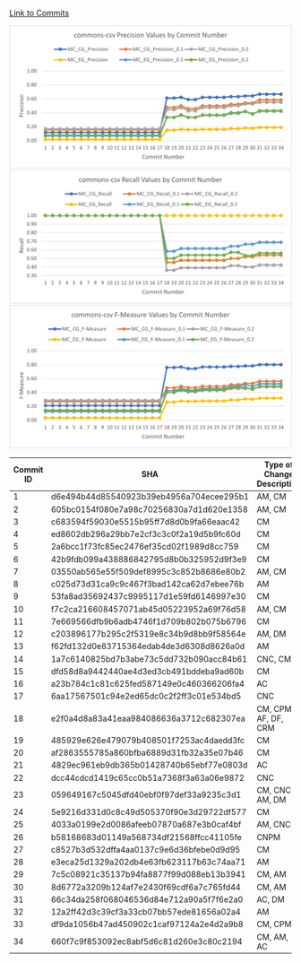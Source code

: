 [Link to Commits](https://github.com/apache/commons-csv/compare/rel/commons-csv-1.7...rel/commons-csv-1.8)

![](charts/commons-csv_precision.png)
![](charts/commons-csv_recall.png)
![](charts/commons-csv_fmeasure.png)

| Commit ID | SHA                                      | Type of Change Description | MC_CG_Precision | MC_CG_Recall | MC_CG_F-Measure | MC_CG_Precision_0.1 | MC_CG_Recall_0.1 | MC_CG_F-Measure_0.1 | MC_CG_Precision_0.2 | MC_CG_Recall_0.2 | MC_CG_F-Measure_0.2 | MC_EG_Precision | MC_EG_Recall | MC_EG_F-Measure | MC_EG_Precision_0.1 | MC_EG_Recall_0.1 | MC_EG_F-Measure_0.1 | MC_EG_Precision_0.2 | MC_EG_Recall_0.2 | MC_EG_F-Measure_0.2 |
|-----------|------------------------------------------|----------------------------|-----------------|--------------|-----------------|---------------------|------------------|---------------------|---------------------|------------------|---------------------|-----------------|--------------|-----------------|---------------------|------------------|---------------------|---------------------|------------------|---------------------|
| 1         | d6e494b44d85540923b39eb4956a704ecee295b1 | AM, CM                     | 0.1176          | 1.0000       | 0.2105          | 0.1538              | 1.0000           | 0.2667              | 0.1667              | 1.0000           | 0.2857              | 0.0175          | 1.0000       | 0.0345          | 0.0667              | 1.0000           | 0.1250              | 0.0769              | 1.0000           | 0.1429              |
| 2         | 605bc0154f080e7a98c70256830a7d1d620e1358 | AM, CM                     | 0.1176          | 1.0000       | 0.2105          | 0.1538              | 1.0000           | 0.2667              | 0.1667              | 1.0000           | 0.2857              | 0.0175          | 1.0000       | 0.0345          | 0.0667              | 1.0000           | 0.1250              | 0.0769              | 1.0000           | 0.1429              |
| 3         | c683594f59030e5515b95ff7d8d0b9fa66eaac42 | CM                         | 0.1176          | 1.0000       | 0.2105          | 0.1538              | 1.0000           | 0.2667              | 0.1667              | 1.0000           | 0.2857              | 0.0175          | 1.0000       | 0.0345          | 0.0667              | 1.0000           | 0.1250              | 0.0769              | 1.0000           | 0.1429              |
| 4         | ed8602db296a29bb7e2cf3c3c0f2a19d5b9fc60d | CM                         | 0.1176          | 1.0000       | 0.2105          | 0.1538              | 1.0000           | 0.2667              | 0.1667              | 1.0000           | 0.2857              | 0.0175          | 1.0000       | 0.0345          | 0.0667              | 1.0000           | 0.1250              | 0.0769              | 1.0000           | 0.1429              |
| 5         | 2a6bcc1f73fc85ec2476ef35cd02f1989d8cc759 | CM                         | 0.1176          | 1.0000       | 0.2105          | 0.1538              | 1.0000           | 0.2667              | 0.1667              | 1.0000           | 0.2857              | 0.0175          | 1.0000       | 0.0345          | 0.0667              | 1.0000           | 0.1250              | 0.0769              | 1.0000           | 0.1429              |
| 6         | 42b9fdb099a438886842795d8b0b325952d9f3e9 | CM                         | 0.1176          | 1.0000       | 0.2105          | 0.1538              | 1.0000           | 0.2667              | 0.1667              | 1.0000           | 0.2857              | 0.0175          | 1.0000       | 0.0345          | 0.0667              | 1.0000           | 0.1250              | 0.0769              | 1.0000           | 0.1429              |
| 7         | 03550ab565e55f509def8995c3c852b8686e80b2 | AM, CM                     | 0.1176          | 1.0000       | 0.2105          | 0.1538              | 1.0000           | 0.2667              | 0.1667              | 1.0000           | 0.2857              | 0.0175          | 1.0000       | 0.0345          | 0.0667              | 1.0000           | 0.1250              | 0.0769              | 1.0000           | 0.1429              |
| 8         | c025d73d31ca9c9c467f3bad142ca62d7ebee76b | AM                         | 0.1176          | 1.0000       | 0.2105          | 0.1538              | 1.0000           | 0.2667              | 0.1667              | 1.0000           | 0.2857              | 0.0175          | 1.0000       | 0.0345          | 0.0667              | 1.0000           | 0.1250              | 0.0769              | 1.0000           | 0.1429              |
| 9         | 53fa8ad35692437c9995117d1e59fd6146997e30 | CM                         | 0.1176          | 1.0000       | 0.2105          | 0.1538              | 1.0000           | 0.2667              | 0.1667              | 1.0000           | 0.2857              | 0.0175          | 1.0000       | 0.0345          | 0.0667              | 1.0000           | 0.1250              | 0.0769              | 1.0000           | 0.1429              |
| 10        | f7c2ca216608457071ab45d05223952a69f76d58 | AM, CM                     | 0.1176          | 1.0000       | 0.2105          | 0.1538              | 1.0000           | 0.2667              | 0.1667              | 1.0000           | 0.2857              | 0.0172          | 1.0000       | 0.0339          | 0.0667              | 1.0000           | 0.1250              | 0.0769              | 1.0000           | 0.1429              |
| 11        | 7e669566dfb9b6adb4746f1d709b802b075b6796 | CM                         | 0.1176          | 1.0000       | 0.2105          | 0.1538              | 1.0000           | 0.2667              | 0.1667              | 1.0000           | 0.2857              | 0.0172          | 1.0000       | 0.0339          | 0.0667              | 1.0000           | 0.1250              | 0.0769              | 1.0000           | 0.1429              |
| 12        | c203896177b295c2f5319e8c34b9d8bb9f58564e | AM, DM                     | 0.1176          | 1.0000       | 0.2105          | 0.1538              | 1.0000           | 0.2667              | 0.1667              | 1.0000           | 0.2857              | 0.0172          | 1.0000       | 0.0339          | 0.0667              | 1.0000           | 0.1250              | 0.0769              | 1.0000           | 0.1429              |
| 13        | f62fd132d0e83715364edab4de3d6308d8626a0d | AM                         | 0.1176          | 1.0000       | 0.2105          | 0.1538              | 1.0000           | 0.2667              | 0.1667              | 1.0000           | 0.2857              | 0.0172          | 1.0000       | 0.0339          | 0.0667              | 1.0000           | 0.1250              | 0.0769              | 1.0000           | 0.1429              |
| 14        | 1a7c6140825bd7b3abe73c5dd732b090acc84b61 | CNC, CM                    | 0.1176          | 1.0000       | 0.2105          | 0.1538              | 1.0000           | 0.2667              | 0.1667              | 1.0000           | 0.2857              | 0.0172          | 1.0000       | 0.0339          | 0.0667              | 1.0000           | 0.1250              | 0.0769              | 1.0000           | 0.1429              |
| 15        | dfd58d8a9442440ae4d3ed3cb491bddeba9ad60b | CM                         | 0.1176          | 1.0000       | 0.2105          | 0.1538              | 1.0000           | 0.2667              | 0.1667              | 1.0000           | 0.2857              | 0.0172          | 1.0000       | 0.0339          | 0.0667              | 1.0000           | 0.1250              | 0.0769              | 1.0000           | 0.1429              |
| 16        | a23b784c1c81c625fed587149e0c460366206fa4 | AC                         | 0.1176          | 1.0000       | 0.2105          | 0.1538              | 1.0000           | 0.2667              | 0.1667              | 1.0000           | 0.2857              | 0.0169          | 1.0000       | 0.0333          | 0.0667              | 1.0000           | 0.1250              | 0.0769              | 1.0000           | 0.1429              |
| 17        | 6aa17567501c94e2ed65dc0c2f2ff3c01e534bd5 | CNC                        | 0.1176          | 1.0000       | 0.2105          | 0.1538              | 1.0000           | 0.2667              | 0.1667              | 1.0000           | 0.2857              | 0.0169          | 1.0000       | 0.0333          | 0.0667              | 1.0000           | 0.1250              | 0.0769              | 1.0000           | 0.1429              |
| 18        | e2f0a4d8a83a41eaa984086636a3712c682307ea | CM, CPM, AF, DF, CRM       | 0.6111          | 1.0000       | 0.7586          | 0.4762              | 0.4545           | 0.4651              | 0.4444              | 0.3636           | 0.4000              | 0.1500          | 1.0000       | 0.2609          | 0.3333              | 0.5833           | 0.4242              | 0.3333              | 0.5000           | 0.4000              |
| 19        | 485929e626e479079b408501f7253ac4daedd3fc | CM                         | 0.6111          | 1.0000       | 0.7586          | 0.4762              | 0.4545           | 0.4651              | 0.4444              | 0.3636           | 0.4000              | 0.1500          | 1.0000       | 0.2609          | 0.3333              | 0.5833           | 0.4242              | 0.3333              | 0.5000           | 0.4000              |
| 20        | af2863555785a860bfba6889d31fb32a35e07b46 | CM                         | 0.6216          | 1.0000       | 0.7667          | 0.5000              | 0.4783           | 0.4889              | 0.4737              | 0.3913           | 0.4286              | 0.1605          | 1.0000       | 0.2766          | 0.3636              | 0.6154           | 0.4571              | 0.3684              | 0.5385           | 0.4375              |
| 21        | 4829ec961eb9db365b01428740b65ebf77e0803d | AC                         | 0.5897          | 1.0000       | 0.7419          | 0.4583              | 0.4783           | 0.4681              | 0.4286              | 0.3913           | 0.4091              | 0.1566          | 1.0000       | 0.2708          | 0.3333              | 0.6154           | 0.4324              | 0.3333              | 0.5385           | 0.4118              |
| 22        | dcc44cdcd1419c65cc0b51a7368f3a63a06e9872 | CNC                        | 0.5897          | 1.0000       | 0.7419          | 0.4583              | 0.4783           | 0.4681              | 0.4286              | 0.3913           | 0.4091              | 0.1566          | 1.0000       | 0.2708          | 0.3333              | 0.6154           | 0.4324              | 0.3333              | 0.5385           | 0.4118              |
| 23        | 059649167c5045dfd40ebf0f97def33a9235c3d1 | CM, CNC, AM, DM            | 0.6216          | 1.0000       | 0.7667          | 0.5000              | 0.4783           | 0.4889              | 0.4737              | 0.3913           | 0.4286              | 0.1605          | 1.0000       | 0.2766          | 0.3636              | 0.6154           | 0.4571              | 0.3684              | 0.5385           | 0.4375              |
| 24        | 5e9216d331d0c8c49d505370f90e3d29722df577 | CM                         | 0.6216          | 1.0000       | 0.7667          | 0.5000              | 0.4783           | 0.4889              | 0.4737              | 0.3913           | 0.4286              | 0.1605          | 1.0000       | 0.2766          | 0.3636              | 0.6154           | 0.4571              | 0.3684              | 0.5385           | 0.4375              |
| 25        | 4033a0199e2d0086afeeb07870a687e3b0caf4bf | AM, CNC                    | 0.6216          | 1.0000       | 0.7667          | 0.5000              | 0.4783           | 0.4889              | 0.4737              | 0.3913           | 0.4286              | 0.1605          | 1.0000       | 0.2766          | 0.3636              | 0.6154           | 0.4571              | 0.3684              | 0.5385           | 0.4375              |
| 26        | b58168683d01149a568734df21568ffcc41105fe | CNPM                       | 0.6216          | 1.0000       | 0.7667          | 0.5000              | 0.4783           | 0.4889              | 0.4737              | 0.3913           | 0.4286              | 0.1605          | 1.0000       | 0.2766          | 0.3636              | 0.6154           | 0.4571              | 0.3684              | 0.5385           | 0.4375              |
| 27        | c8527b3d532dffa4aa0137c9e6d36bfebe0d9d95 | CM                         | 0.6316          | 1.0000       | 0.7742          | 0.5217              | 0.5000           | 0.5106              | 0.5000              | 0.4167           | 0.4545              | 0.1707          | 1.0000       | 0.2917          | 0.3913              | 0.6429           | 0.4865              | 0.4000              | 0.5714           | 0.4706              |
| 28        | e3eca25d1329a202db4e63fb623117b63c74aa71 | AM                         | 0.6316          | 1.0000       | 0.7742          | 0.5217              | 0.5000           | 0.5106              | 0.5000              | 0.4167           | 0.4545              | 0.1707          | 1.0000       | 0.2917          | 0.3913              | 0.6429           | 0.4865              | 0.4000              | 0.5714           | 0.4706              |
| 29        | 7c5c08921c35137b94fa8877f99d088eb13b3941 | CM, AM                     | 0.6410          | 1.0000       | 0.7813          | 0.5417              | 0.5200           | 0.5306              | 0.5263              | 0.4000           | 0.4545              | 0.1807          | 1.0000       | 0.3061          | 0.4167              | 0.6667           | 0.5128              | 0.4211              | 0.5333           | 0.4706              |
| 30        | 8d6772a3209b124af7e2430f69cdf6a7c765fd44 | CM, AM                     | 0.6410          | 1.0000       | 0.7813          | 0.5417              | 0.5200           | 0.5306              | 0.5263              | 0.4000           | 0.4545              | 0.1765          | 1.0000       | 0.3000          | 0.3846              | 0.6667           | 0.4878              | 0.3810              | 0.5333           | 0.4444              |
| 31        | 66c34da258f068046536d84e712a90a5f7f6e2a0 | AC, DM                     | 0.6667          | 1.0000       | 0.8000          | 0.5833              | 0.5385           | 0.5600              | 0.5500              | 0.4231           | 0.4783              | 0.1882          | 1.0000       | 0.3168          | 0.4231              | 0.6875           | 0.5238              | 0.4286              | 0.5625           | 0.4865              |
| 32        | 12a2ff42d3c39cf3a33cb07bb57ede81656a02a4 | AM                         | 0.6667          | 1.0000       | 0.8000          | 0.5833              | 0.5385           | 0.5600              | 0.5500              | 0.4231           | 0.4783              | 0.1882          | 1.0000       | 0.3168          | 0.4231              | 0.6875           | 0.5238              | 0.4286              | 0.5625           | 0.4865              |
| 33        | df9da1056b47ad450902c1caf97124a2e4d2a9b8 | CM, CPM                    | 0.6667          | 1.0000       | 0.8000          | 0.5833              | 0.5385           | 0.5600              | 0.5500              | 0.4231           | 0.4783              | 0.1882          | 1.0000       | 0.3168          | 0.4231              | 0.6875           | 0.5238              | 0.4286              | 0.5625           | 0.4865              |
| 34        | 660f7c9f853092ec8abf5d6c81d260e3c80c2194 | CM, AM, AC                 | 0.6667          | 1.0000       | 0.8000          | 0.5833              | 0.5385           | 0.5600              | 0.5500              | 0.4231           | 0.4783              | 0.1882          | 1.0000       | 0.3168          | 0.4231              | 0.6875           | 0.5238              | 0.4286              | 0.5625           | 0.4865              |
